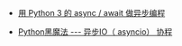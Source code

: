 

- [用 Python 3 的 async / await 做异步编程](http://python.jobbole.com/88427/)

- [Python黑魔法 --- 异步IO（ asyncio） 协程](http://python.jobbole.com/87310/)